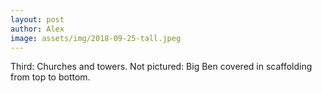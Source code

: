 ```yaml
---
layout: post
author: Alex
image: assets/img/2018-09-25-tall.jpeg
---
```


Third: Churches and towers. Not pictured: Big Ben covered in scaffolding from top to bottom. 
